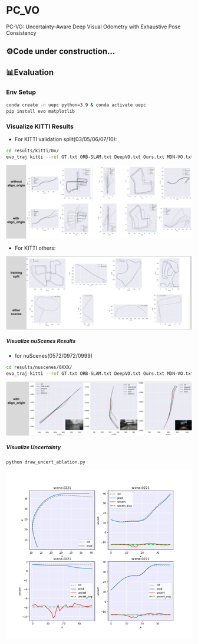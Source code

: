 # PC_VO
PC-VO: Uncertainty-Aware Deep Visual Odometry with Exhaustive Pose Consistency

## ⚙️Code under construction...

## 📊Evaluation

### Env Setup

```bash
conda create -n uepc python=3.9 & conda activate uepc
pip install evo matplotlib
```

### Visualize KITTI Results

* For KITTI validation split(03/05/06/07/10):

```bash
cd results/kitti/0x/
evo_traj kitti --ref GT.txt ORB-SLAM.txt DeepVO.txt Ours.txt MDN-VO.txt -vsap --plot_mode xz --align_origin #(optional)
```
![kitti_comparison_eval](./assets/kitti/kitti_comparison_eval.png)

* For KITTI others:

![kitti_comparison_other](./assets/kitti/kitti_comparison_other.png)

##### Visualize nuScenes Results
* for nuScenes(0572/0972/0999)

```bash
cd results/nuscenes/0XXX/
evo_traj kitti --ref GT.txt ORB-SLAM.txt DeepVO.txt Ours.txt MDN-VO.txt -vsap --plot_mode xz --align_origin #(optional)
```

![nuscenes_comparison](./assets/nuscenes/nuscenes_comparison.png)

##### Visualize Uncertainty

```bash
python draw_uncert_ablation.py
```

![uncert_ablation](./assets/uncert/uncert_ablation.png)
